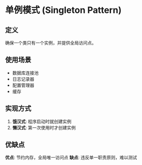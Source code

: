 # 单例模式 (Singleton Pattern)

## 定义
确保一个类只有一个实例，并提供全局访问点。

## 使用场景
- 数据库连接池
- 日志记录器
- 配置管理器
- 缓存

## 实现方式
1. **饿汉式**: 程序启动时就创建实例
2. **懒汉式**: 第一次使用时才创建实例

## 优缺点
**优点**: 节约内存，全局唯一访问点
**缺点**: 违反单一职责原则，难以测试